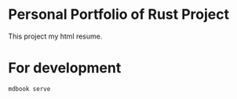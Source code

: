 # Personal Portfolio of Rust Project

This project my html resume.

# For development

```
mdbook serve
```

